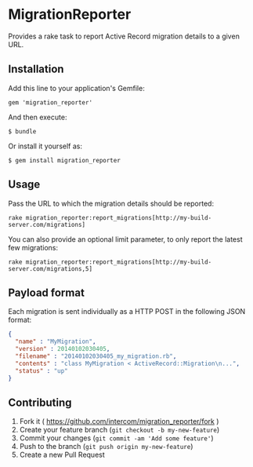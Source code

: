 # MigrationReporter

Provides a rake task to report Active Record migration details to a given URL.

## Installation

Add this line to your application's Gemfile:

    gem 'migration_reporter'

And then execute:

    $ bundle

Or install it yourself as:

    $ gem install migration_reporter

## Usage

Pass the URL to which the migration details should be reported:

    rake migration_reporter:report_migrations[http://my-build-server.com/migrations]

You can also provide an optional limit parameter, to only report the latest few migrations:

    rake migration_reporter:report_migrations[http://my-build-server.com/migrations,5]

## Payload format

Each migration is sent individually as a HTTP POST in the following JSON format:

```json
{
  "name" : "MyMigration",
  "version" : 20140102030405,
  "filename" : "20140102030405_my_migration.rb",
  "contents" : "class MyMigration < ActiveRecord::Migration\n...",
  "status" : "up"
}
```

## Contributing

1. Fork it ( https://github.com/intercom/migration_reporter/fork )
2. Create your feature branch (`git checkout -b my-new-feature`)
3. Commit your changes (`git commit -am 'Add some feature'`)
4. Push to the branch (`git push origin my-new-feature`)
5. Create a new Pull Request
